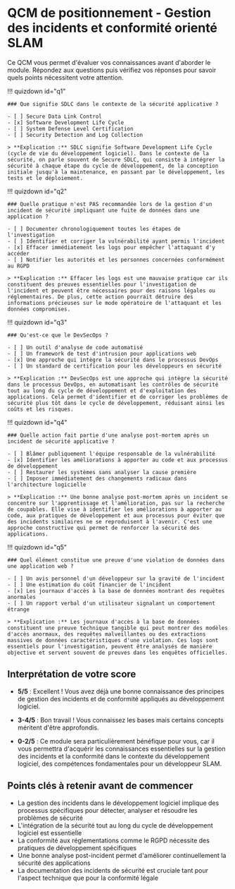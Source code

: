 # QCM de positionnement - Gestion des incidents et conformité orienté SLAM

Ce QCM vous permet d'évaluer vos connaissances avant d'aborder le module. Répondez aux questions puis vérifiez vos réponses pour savoir quels points nécessitent votre attention.

!!! quizdown id="q1"
    
    ### Que signifie SDLC dans le contexte de la sécurité applicative ?
    
    - [ ] Secure Data Link Control
    - [x] Software Development Life Cycle
    - [ ] System Defense Level Certification
    - [ ] Security Detection and Log Collection
    
    > **Explication :** SDLC signifie Software Development Life Cycle (cycle de vie du développement logiciel). Dans le contexte de la sécurité, on parle souvent de Secure SDLC, qui consiste à intégrer la sécurité à chaque étape du cycle de développement, de la conception initiale jusqu'à la maintenance, en passant par le développement, les tests et le déploiement.

!!! quizdown id="q2"

    ### Quelle pratique n'est PAS recommandée lors de la gestion d'un incident de sécurité impliquant une fuite de données dans une application ?
    
    - [ ] Documenter chronologiquement toutes les étapes de l'investigation
    - [ ] Identifier et corriger la vulnérabilité ayant permis l'incident
    - [x] Effacer immédiatement les logs pour empêcher l'attaquant d'y accéder
    - [ ] Notifier les autorités et les personnes concernées conformément au RGPD
    
    > **Explication :** Effacer les logs est une mauvaise pratique car ils constituent des preuves essentielles pour l'investigation de l'incident et peuvent être nécessaires pour des raisons légales ou réglementaires. De plus, cette action pourrait détruire des informations précieuses sur le mode opératoire de l'attaquant et les données compromises.

!!! quizdown id="q3"

    ### Qu'est-ce que le DevSecOps ?
    
    - [ ] Un outil d'analyse de code automatisé
    - [ ] Un framework de test d'intrusion pour applications web
    - [x] Une approche qui intègre la sécurité dans le processus DevOps
    - [ ] Un standard de certification pour les développeurs en sécurité
    
    > **Explication :** DevSecOps est une approche qui intègre la sécurité dans le processus DevOps, en automatisant les contrôles de sécurité tout au long du cycle de développement et d'exploitation des applications. Cela permet d'identifier et de corriger les problèmes de sécurité plus tôt dans le cycle de développement, réduisant ainsi les coûts et les risques.

!!! quizdown id="q4"

    ### Quelle action fait partie d'une analyse post-mortem après un incident de sécurité applicative ?
    
    - [ ] Blâmer publiquement l'équipe responsable de la vulnérabilité
    - [x] Identifier les améliorations à apporter au code et aux processus de développement
    - [ ] Restaurer les systèmes sans analyser la cause première
    - [ ] Imposer immédiatement des changements radicaux dans l'architecture logicielle
    
    > **Explication :** Une bonne analyse post-mortem après un incident se concentre sur l'apprentissage et l'amélioration, pas sur la recherche de coupables. Elle vise à identifier les améliorations à apporter au code, aux pratiques de développement et aux processus pour éviter que des incidents similaires ne se reproduisent à l'avenir. C'est une approche constructive qui permet de renforcer la sécurité des applications.

!!! quizdown id="q5"

    ### Quel élément constitue une preuve d'une violation de données dans une application web ?
    
    - [ ] Un avis personnel d'un développeur sur la gravité de l'incident
    - [ ] Une estimation du coût financier de l'incident
    - [x] Les journaux d'accès à la base de données montrant des requêtes anormales
    - [ ] Un rapport verbal d'un utilisateur signalant un comportement étrange
    
    > **Explication :** Les journaux d'accès à la base de données constituent une preuve technique tangible qui peut montrer des modèles d'accès anormaux, des requêtes malveillantes ou des extractions massives de données caractéristiques d'une violation. Ces logs sont essentiels pour l'investigation, peuvent être analysés de manière objective et servent souvent de preuves dans les enquêtes officielles.

## Interprétation de votre score

- **5/5** : Excellent ! Vous avez déjà une bonne connaissance des principes de gestion des incidents et de conformité appliqués au développement logiciel.
  
- **3-4/5** : Bon travail ! Vous connaissez les bases mais certains concepts méritent d'être approfondis.
  
- **0-2/5** : Ce module sera particulièrement bénéfique pour vous, car il vous permettra d'acquérir les connaissances essentielles sur la gestion des incidents et la conformité dans le contexte du développement logiciel, des compétences fondamentales pour un développeur SLAM.

## Points clés à retenir avant de commencer

- La gestion des incidents dans le développement logiciel implique des processus spécifiques pour détecter, analyser et résoudre les problèmes de sécurité
- L'intégration de la sécurité tout au long du cycle de développement logiciel est essentielle
- La conformité aux réglementations comme le RGPD nécessite des pratiques de développement spécifiques
- Une bonne analyse post-incident permet d'améliorer continuellement la sécurité des applications
- La documentation des incidents de sécurité est cruciale tant pour l'aspect technique que pour la conformité légale